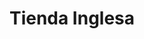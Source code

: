 ---
title: "Tienda Inglesa"
url: /montevideo/tienda-inglesa-avenida-luis-alberto-de-herrera/
shop: Supermarkt
---